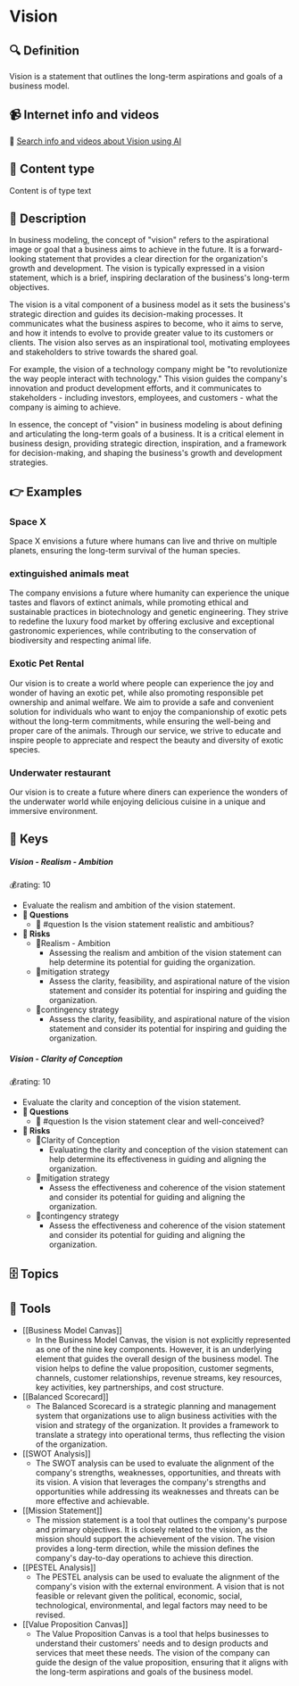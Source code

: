 
# Vision


## 🔍 Definition
Vision is a statement that outlines the long-term aspirations and goals of a business model.


## 📹 Internet info and videos
🤖 [Search info and videos about Vision using AI](https://www.perplexity.ai/search?q=videos+about+Vision:+Vision+is+a+statement+that+outlines+the+long-term+aspirations+and+goals+of+a+business+model.
)


## 📰 Content type 
Content is of type text

## 📖 Description
  In business modeling, the concept of "vision" refers to the aspirational image or goal that a business aims to achieve in the future. It is a forward-looking statement that provides a clear direction for the organization's growth and development. The vision is typically expressed in a vision statement, which is a brief, inspiring declaration of the business's long-term objectives.
  
  The vision is a vital component of a business model as it sets the business's strategic direction and guides its decision-making processes. It communicates what the business aspires to become, who it aims to serve, and how it intends to evolve to provide greater value to its customers or clients. The vision also serves as an inspirational tool, motivating employees and stakeholders to strive towards the shared goal.
  
  For example, the vision of a technology company might be "to revolutionize the way people interact with technology." This vision guides the company's innovation and product development efforts, and it communicates to stakeholders - including investors, employees, and customers - what the company is aiming to achieve.
  
  In essence, the concept of "vision" in business modeling is about defining and articulating the long-term goals of a business. It is a critical element in business design, providing strategic direction, inspiration, and a framework for decision-making, and shaping the business's growth and development strategies.


## 👉 Examples
  ### Space X
  Space X envisions a future where humans can live and thrive on multiple planets, ensuring the long-term survival of the human species.
  ### 
  
  ### extinguished animals meat
  The company envisions a future where humanity can experience the unique tastes and flavors of extinct animals, while promoting ethical and sustainable practices in biotechnology and genetic engineering.
  They strive to redefine the luxury food market by offering exclusive and exceptional gastronomic experiences, while contributing to the conservation of biodiversity and respecting animal life.
  ### Exotic Pet Rental
  Our vision is to create a world where people can experience the joy and wonder of having an exotic pet, while also promoting responsible pet ownership and animal welfare.
  We aim to provide a safe and convenient solution for individuals who want to enjoy the companionship of exotic pets without the long-term commitments, while ensuring the well-being and proper care of the animals.
  Through our service, we strive to educate and inspire people to appreciate and respect the beauty and diversity of exotic species.
  ### Underwater restaurant
  Our vision is to create a future where diners can experience the wonders of the underwater world while enjoying delicious cuisine in a unique and immersive environment.


## 🔑 Keys
  ##### Vision - Realism - Ambition
  💰rating: 10
  - Evaluate the realism and ambition of the vision statement.
  - **💭 Questions**
    - 💭 #question Is the vision statement realistic and ambitious?
  - **🚨 Risks**
    - 🚨Realism - Ambition
      - Assessing the realism and ambition of the vision statement can help determine its potential for guiding the organization.
    - 🚨mitigation strategy
      - Assess the clarity, feasibility, and aspirational nature of the vision statement and consider its potential for inspiring and guiding the organization.
    - 🚨contingency strategy
      - Assess the clarity, feasibility, and aspirational nature of the vision statement and consider its potential for inspiring and guiding the organization.
  
  
  ##### Vision - Clarity of Conception
  💰rating: 10
  - Evaluate the clarity and conception of the vision statement.
  - **💭 Questions**
    - 💭 #question Is the vision statement clear and well-conceived?
  - **🚨 Risks**
    - 🚨Clarity of Conception
      - Evaluating the clarity and conception of the vision statement can help determine its effectiveness in guiding and aligning the organization.
    - 🚨mitigation strategy
      - Assess the effectiveness and coherence of the vision statement and consider its potential for guiding and aligning the organization.
    - 🚨contingency strategy
      - Assess the effectiveness and coherence of the vision statement and consider its potential for guiding and aligning the organization.
  
  


## 🗄️ Topics
  


## 🧰 Tools
  - [[Business Model Canvas]]
    - In the Business Model Canvas, the vision is not explicitly represented as one of the nine key components. However, it is an underlying element that guides the overall design of the business model. The vision helps to define the value proposition, customer segments, channels, customer relationships, revenue streams, key resources, key activities, key partnerships, and cost structure.
  - [[Balanced Scorecard]]
    - The Balanced Scorecard is a strategic planning and management system that organizations use to align business activities with the vision and strategy of the organization. It provides a framework to translate a strategy into operational terms, thus reflecting the vision of the organization.
  - [[SWOT Analysis]]
    - The SWOT analysis can be used to evaluate the alignment of the company's strengths, weaknesses, opportunities, and threats with its vision. A vision that leverages the company's strengths and opportunities while addressing its weaknesses and threats can be more effective and achievable.
  - [[Mission Statement]]
    - The mission statement is a tool that outlines the company's purpose and primary objectives. It is closely related to the vision, as the mission should support the achievement of the vision. The vision provides a long-term direction, while the mission defines the company's day-to-day operations to achieve this direction.
  - [[PESTEL Analysis]]
    - The PESTEL analysis can be used to evaluate the alignment of the company's vision with the external environment. A vision that is not feasible or relevant given the political, economic, social, technological, environmental, and legal factors may need to be revised.
  - [[Value Proposition Canvas]]
    - The Value Proposition Canvas is a tool that helps businesses to understand their customers' needs and to design products and services that meet these needs. The vision of the company can guide the design of the value proposition, ensuring that it aligns with the long-term aspirations and goals of the business model.
